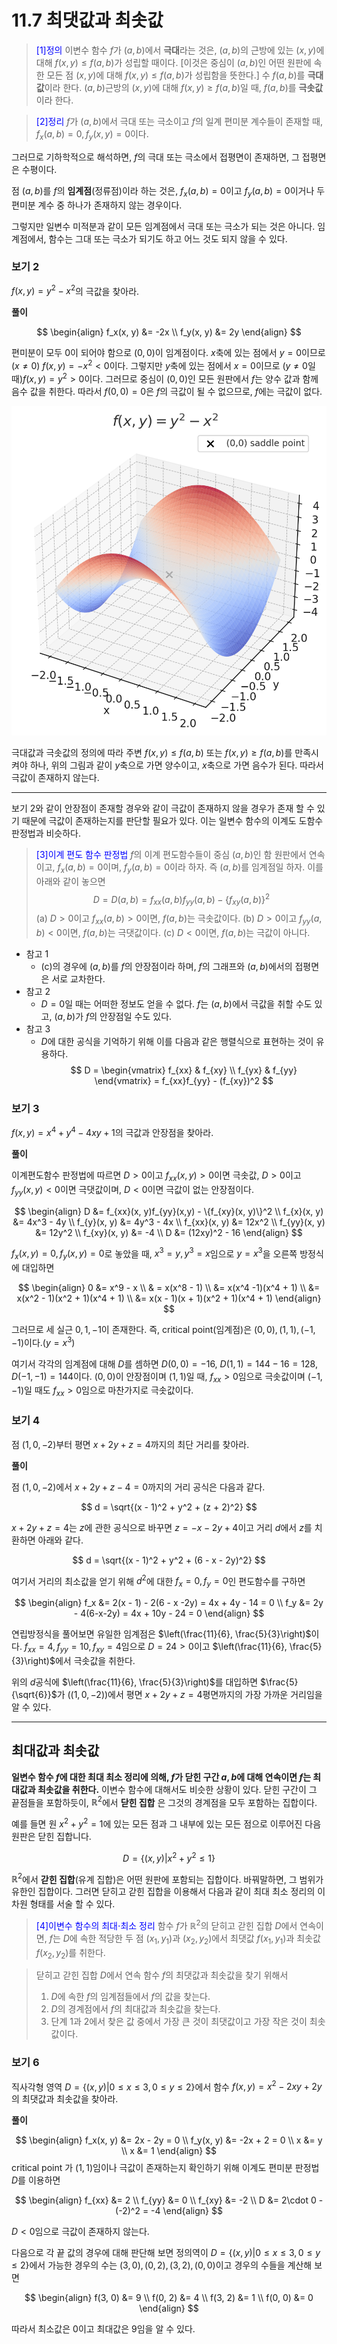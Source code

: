 # 11.7 최댓값과 최솟값

> <span style="color:blue"> [1]정의 </span>
> 이변수 함수 $f$가 $(a,b)$에서 **극대**라는 것은, $(a,b)$의 근방에 있는 $(x,y)$에 대해 $f(x, y) \le f(a, b)$가 성립할 때이다. [이것은 중심이 $(a,b)$인 어떤 원판에 속한 모든 점 $(x,y)$에 대해 $f(x, y) \le f(a, b)$가 성립함을 뜻한다.] 수 $f(a, b)$를 **극대값**이라 한다. $(a, b)$근방의 $(x, y)$에 대해 $f(x, y) \ge f(a, b)$일 때, $f(a, b)$를 **극솟값**이라 한다.

> <span style="color:blue"> [2]정리 </span>
> $f$가 $(a, b)$에서 극대 또는 극소이고 $f$의 일계 편미분 계수들이 존재할 때, $f_x(a,b) = 0, f_y(x,y) = 0$이다.

그러므로 기하학적으로 해석하면, $f$의 극대 또는 극소에서 접평면이 존재하면, 그 접평면은 수평이다.

점 $(a, b)$를 $f$의 **임계점**(정류점)이라 하는 것은, $f_x(a, b)= 0$이고 $f_y(a, b) = 0$이거나 두 편미분 계수 중 하나가 존재하지 않는 경우이다.

그렇지만 일변수 미적분과 같이 모든 임계점에서 극대 또는 극소가 되는 것은 아니다. 임계점에서, 함수는 그대 또는 극소가 되기도 하고 어느 것도 되지 않을 수 있다.

### 보기 2

$f(x, y) = y^2 - x^2$의 극값을 찾아라.

**풀이**

$$
\begin{align}
f_x(x, y) &= -2x \\
f_y(x, y) &= 2y
\end{align}
$$

편미분이 모두 0이 되어야 함으로 $(0, 0)$이 임계점이다. $x$축에 있는 점에서 $y = 0$이므로 ($x \ne 0$) $f(x, y) = -x^2 < 0$이다. 그렇지만 $y$축에 있는 점에서 $x = 0$이므로 ($y \ne 0$일 때)$f(x, y) = y^2 > 0$이다. 그러므로 중심이 $(0, 0)$인 모든 원판에서 $f$는 양수 값과 함께 음수 값을 취한다. 따라서 $f(0,0) = 0$은 $f$의 극값이 될 수 없으므로, $f$에는 극값이 없다.

![saddle point](images/saddle_point.png)

극대값과 극솟값의 정의에 따라 주변 $f(x, y) \le f(a, b)$ 또는 $f(x, y) \ge f(a, b)$를 만족시켜야 하나, 위의 그림과 같이 $y$축으로 가면 양수이고, $x$축으로 가면 음수가 된다. 따라서 극값이 존재하지 않는다.

---

보기 2와 같이 안장점이 존재할 경우와 같이 극값이 존재하지 않을 경우가 존재 할 수 있기 때문에 극값이 존재하는지를 판단할 필요가 있다. 이는 일변수 함수의 이계도 도함수 판정법과 비슷하다.

> <span style="color:blue"> [3]이계 편도 함수 판정법 </span>
> $f$의 이계 편도함수들이 중심 $(a, b)$인 함 원판에서 연속이고, $f_x(a, b) = 0$이며, $f_y(a, b) = 0$이라 하자. 즉 $(a,b)$를 임계점일 하자. 이를 아래와 같이 놓으면
> $$D = D(a, b) = f_{xx}(a, b)f_{yy}(a, b) - \{f_{xy}(a, b)\}^2$$
> (a) $D > 0$이고 $f_{xx}(a, b) > 0$이면, $f(a, b)$는 극솟값이다.
> (b) $D > 0$이고 $f_{yy}(a, b) < 0$이면, $f(a, b)$는 극댓값이다.
> (c) $D < 0$이면, $f(a, b)$는 극값이 아니다.

* 참고 1
    * (c)의 경우에 $(a, b)$를 $f$의 안장점이라 하며, $f$의 그래프와 $(a, b)$에서의 접평면은 서로 교차한다.
* 참고 2
    * $D = 0$일 때는 어떠한 정보도 얻을 수 없다. $f$는 $(a,b)$에서 극값을 취할 수도 있고, $(a,b)$가 $f$의 안장점일 수도 있다.
* 참고 3
    * $D$에 대한 공식을 기억하기 위해 이를 다음과 같은 행렬식으로 표현하는 것이 유용하다.
        $$
        D = \begin{vmatrix} f_{xx} & f_{xy} \\ f_{yx} & f_{yy} \end{vmatrix} = f_{xx}f_{yy} - (f_{xy})^2
        $$

### 보기 3

$f(x, y) = x^4 + y^4 - 4xy + 1$의 극값과 안장점을 찾아라.

**풀이**

이계편도함수 판정법에 따르면 $D > 0$이고 $f_{xx}(x, y) > 0$이면 극솟값, $D > 0$이고 $f_{yy}(x, y) < 0$이면 극댓값이며, $D < 0$이면 극값이 없는 안장점이다.

$$
\begin{align}
D &= f_{xx}(x, y)f_{yy}(x,y) - \{f_{xy}(x, y)\}^2 \\
f_{x}(x, y) &= 4x^3 - 4y \\
f_{y}(x, y) &= 4y^3 - 4x \\
f_{xx}(x, y) &= 12x^2 \\
f_{yy}(x, y) &= 12y^2 \\
f_{xy}(x, y) &= -4 \\
D &= (12xy)^2 - 16
\end{align}
$$

$f_{x}(x, y) = 0, f_y(x, y) = 0$로 놓았을 때, $x^3 = y, y^3 = x$임으로 $y = x^3$을 오른쪽 방정식에 대입하면

$$
\begin{align}
0 &= x^9 - x \\
& = x(x^8 - 1) \\
&= x(x^4 -1)(x^4 + 1) \\
&= x(x^2 - 1)(x^2 + 1)(x^4 + 1) \\
&= x(x - 1)(x + 1)(x^2 + 1)(x^4 + 1)
\end{align}
$$

그러므로 세 실근 $0, 1, -1$이 존재한다. 즉, critical point(임계점)은 $(0, 0), (1,1), (-1,-1)$이다.($y = x^3$)

여기서 각각의 임계점에 대해 $D$를 셈하면 $D(0, 0) = -16$, $D(1, 1) = 144 - 16 = 128$, $D(-1, -1) = 144$이다. $(0, 0)$이 안장점이며 $(1, 1)$일 때, $f_{xx} > 0$임으로 극솟값이며 $(-1, -1)$일 때도 $f_{xx} > 0$임으로 마찬가지로 극솟값이다.

### 보기 4
점 $(1, 0, -2)$부터 평면 $x + 2y + z = 4$까지의 최단 거리를 찾아라.

**풀이**

점 $(1, 0, -2)$에서 $x + 2y + z - 4 = 0$까지의 거리 공식은 다음과 같다.

$$
d = \sqrt{(x - 1)^2 + y^2 + (z + 2)^2}
$$

$x + 2y + z= 4$는 $z$에 관한 공식으로 바꾸면 $z = -x-2y + 4$이고 거리 $d$에서 $z$를 치환하면 아래와 같다.

$$
d = \sqrt{(x - 1)^2 + y^2 + (6 - x - 2y)^2}
$$

여기서 거리의 최소값을 얻기 위해 $d^2$에 대한 $f_x = 0, f_y = 0$인 편도함수를 구하면

$$
\begin{align}
f_x &= 2(x - 1) - 2(6 - x -2y) = 4x + 4y - 14 = 0 \\
f_y &= 2y - 4(6-x-2y) = 4x + 10y - 24 = 0
\end{align}
$$

연립방정식을 풀어보면 유일한 임계점은 $\left(\frac{11}{6}, \frac{5}{3}\right)$이다. $f_{xx} = 4, f_{yy} = 10, f_{xy} = 4$임으로 $D = 24 > 0$이고 $\left(\frac{11}{6}, \frac{5}{3}\right)$에서 극솟값을 취한다.

위의 $d$공식에 $\left(\frac{11}{6}, \frac{5}{3}\right)$를 대입하면 $\frac{5}{\sqrt{6}}$가 $((1, 0, -2))$에서 평면 $x + 2y + z = 4$평면까지의 가장 가까운 거리임을 알 수 있다.

---

## 최대값과 최솟값

**일변수 함수 $f$에 대한 최대 최소 정리에 의해, $f$가 닫힌 구간 $a, b$에 대해 연속이면 $f$는 최대값과 최솟값을 취한다.** 이변수 함수에 대해서도 비슷한 상황이 있다. 닫힌 구간이 그 끝점들을 포함하듯이, $\mathbb{R}^2$에서 **닫힌 집합** 은 그것의 경계점을 모두 포함하는 집합이다.

예를 들면 원 $x^2 + y^2 = 1$에 있는 모든 점과 그 내부에 있는 모든 점으로 이루어진 다음 원판은 닫힌 집합니다.

$$
D = \{(x, y)|x^2 + y^2 \le 1\}
$$

$\mathbb{R}^2$에서 **갇힌 집합**(유계 집합)은 어떤 원판에 포함되는 집합이다. 바꿔말하면, 그 범위가 유한인 집합이다. 그러면 닫히고 갇힌 집합을 이용해서 다음과 같이 최대 최소 정리의 이차원 형태를 서술 할 수 있다.

> <span style="color:blue"> [4]이변수 함수의 최대$\cdot$최소 정리</span>
> 함수 $f$가 $\mathbb{R}^2$의 닫히고 갇힌 집합 $D$에서 연속이면, $f$는 $D$에 속한 적당한 두 점 $(x_1, y_1)$과 $(x_2, y_2)$에서 최댓값 $f(x_1, y_1)$과 최솟값 $f(x_2, y_2)$를 취한다.

> 닫히고 갇힌 집합 $D$에서 연속 함수 $f$의 최댓값과 최솟값을 찾기 위해서
> 1. $D$에 속한 $f$의 임계점들에서 $f$의 값을 찾는다.
> 2. $D$의 경계점에서 $f$의 최대값과 최솟값을 찾는다. 
> 3. 단계 1과 2에서 찾은 값 중에서 가장 큰 것이 최댓값이고 가장 작은 것이 최솟값이다.

### 보기 6

직사각형 영역 $D = \{(x, y) | 0 \le x \le 3, 0\le y \le 2\}$에서 함수 $f(x, y) = x^2 - 2xy + 2y$의 최댓값과 최솟값을 찾아라.

**풀이**

$$
\begin{align}
f_x(x, y) &= 2x - 2y = 0 \\
f_y(x, y) &= -2x + 2 = 0 \\
x &= y \\
x &= 1
\end{align}
$$
critical point 가 $(1, 1)$임이나 극값이 존재하는지 확인하기 위해 이계도 편미분 판정법 $D$를 이용하면

$$
\begin{align}
f_{xx} &= 2 \\
f_{yy} &= 0 \\
f_{xy} &= -2 \\
D &= 2\cdot 0 - (-2)^2 = -4
\end{align}
$$

$D < 0$임으로 극값이 존재하지 않는다.

다음으로 각 끝 값의 경우에 대해 판단해 보면 정의역이 $D = \{(x, y) | 0 \le x \le 3, 0\le y \le 2\}$에서 가능한 경우의 수는 $(3, 0), (0, 2), (3, 2), (0, 0)$이고 경우의 수들을 계산해 보면

$$
\begin{align}
f(3, 0) &= 9 \\
f(0, 2) &= 4 \\
f(3, 2) &= 1 \\
f(0, 0) &= 0
\end{align}
$$

따라서 최소값은 $0$이고 최대값은 $9$임을 알 수 있다.











